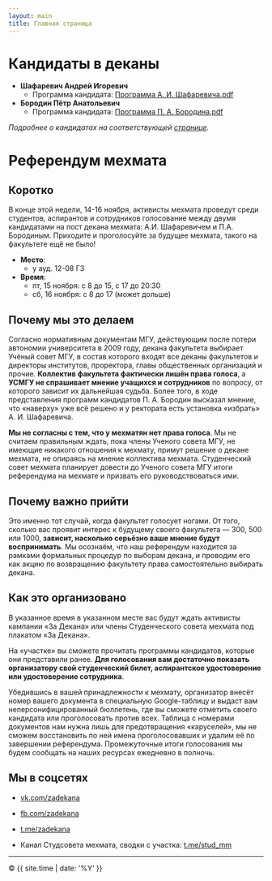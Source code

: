 ```yaml
---
layout: main
title: Главная страница
---
```


# Кандидаты в деканы

- **Шафаревич Андрей Игоревич**
  - Программа кандидата: <a href="public/Программа_А._И._Шафаревича.pdf" target="_blank">Программа А. И. Шафаревича.pdf</a>
- **Бородин Пётр Анатольевич**
  - Программа кандидата: <a href="public/Программа_П._А._Бородина.pdf" target="_blank">Программа П. А. Бородина.pdf</a>

_Подробнее о кандидатах на соответствующей [странице](candidates)._

# Референдум мехмата

## Коротко

В конце этой недели, 14-16 ноября, активисты мехмата проведут среди студентов, аспирантов и сотрудников голосование между двумя кандидатами на пост декана мехмата: А.И. Шафаревичем и П.А. Бородиным. Приходите и проголосуйте за будущее мехмата, такого на факультете ещё не было!

- **Место**: 
  - у ауд. 12-08 ГЗ
- **Время**:
  - пт, 15 ноября: с 8 до 15, c 17 до 20:30
  - сб, 16 ноября: с 8 до 17 (может дольше)

## Почему мы это делаем

Согласно нормативным документам МГУ, действующим после потери автономии университета в 2009 году, декана факультета выбирает Учёный совет МГУ, в состав которого входят все деканы факультетов и директоры институтов, проректора, главы общественных организаций и прочие. **Коллектив факультета фактически лишён права голоса**, а **УСМГУ не спрашивает мнение учащихся и сотрудников** по вопросу, от которого зависит их дальнейшая судьба. Более того, в ходе представления программ кандидатов П. А. Бородин высказал мнение, что «наверху» уже всё решено и у ректората есть установка «избрать» А. И. Шафаревича.

**Мы не согласны с тем, что у мехматян нет права голоса**. Мы не считаем правильным ждать, пока члены Ученого совета МГУ, не имеющие никакого отношения к мехмату, примут решение о декане мехмата, не опираясь на мнение коллектива мехмата. Студенческий совет мехмата планирует довести до Ученого совета МГУ итоги референдума на мехмате и призвать его руководствоваться ими.

## Почему важно прийти

Это именно тот случай, когда факультет голосует ногами. От того, сколько вас проявит интерес к будущему своего факультета — 300, 500 или 1000, **зависит, насколько серьёзно ваше мнение будут воспринимать**. Мы осознаём, что наш референдум находится за рамками формальных процедур по выборам декана, и проводим его как акцию по возвращению факультету права самостоятельно выбирать декана.

## Как это организовано

В указанное время в указанном месте вас будут ждать активисты кампании «За Декана» или члены Cтуденческого совета мехмата под плакатом «За Декана». 

На «участке» вы сможете прочитать программы кандидатов, которые они представили ранее. **Для голосования вам достаточно показать организатору свой студенческий билет, аспирантское удостоверение или удостоверение сотрудника**.

Убедившись в вашей принадлежности к мехмату, организатор внесёт номер вашего документа в специальную Google-таблицу и выдаст вам неперсонифицированный бюллетень, где вы сможете отметить своего кандидата или проголосовать против всех. Таблица с номерами документов нам нужна лишь для предотвращения «каруселей», мы не сможем восстановить по ней имена проголосовавших и удалим её по завершении референдума. Промежуточные итоги голосования мы будем сообщать на наших ресурсах ежедневно в полночь.

## Мы в соцсетях

- [vk.com/zadekana](https://vk.com/zadekana)
- [fb.com/zadekana](https://fb.com/zadekana)
- [t.me/zadekana](https://msut.me/zadekana)


- Канал Студсовета мехмата, сводки с участка: [t.me/stud_mm](https://msut.me/stud_mm)

---

<p>&copy; {{ site.time | date: '%Y' }}</p>
